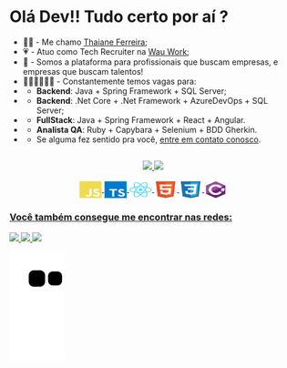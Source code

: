 # Olá Dev!! Tudo certo por aí ?

- 👩🏻 -  Me chamo [Thaiane Ferreira](https://www.linkedin.com/in/thaianeferreira);
- 💗 - Atuo como Tech Recruiter na [Wau Work](https://www.linkedin.com/company/wauwork/);
- 🚀 - Somos a plataforma para profissionais que buscam empresas, e empresas que buscam talentos!
- 👩🏾‍💻👨🏻‍💻 - Constantemente temos vagas para:
- - **Backend**: Java + Spring Framework + SQL Server;
- - **Backend**: .Net Core + .Net Framework + AzureDevOps + SQL Server;
- - **FullStack**: Java + Spring Framework + React + Angular.
- - **Analista QA**: Ruby + Capybara + Selenium + BDD Gherkin.
- - Se alguma fez sentido pra você, [entre em contato conosco](https://www.linkedin.com/company/wauwork).

##

<div align="center">
  <a href="https://github.com/ThaianeFerreira">
  <img height="180em" src="https://github-readme-stats.vercel.app/api?username=ThaianeFerreira&show_icons=true&theme=midnight-purple&include_all_commits=true&count_private=true"/>
  <img height="180em" src="https://github-readme-stats.vercel.app/api/top-langs/?username=paulopelaez&layout=compact&langs_count=7&theme=midnight-purple"/>
</div>

<div align="center" style="display: inline_block"><br>
  <img align="center" alt="Pelaez-Js" height="30" width="40" src="https://raw.githubusercontent.com/devicons/devicon/master/icons/javascript/javascript-plain.svg">
  <img align="center" alt="Pelaez-Ts" height="30" width="40" src="https://raw.githubusercontent.com/devicons/devicon/master/icons/typescript/typescript-plain.svg">
  <img align="center" alt="Pelaez-React" height="30" width="40" src="https://raw.githubusercontent.com/devicons/devicon/master/icons/react/react-original.svg">
  <img align="center" alt="Pelaez-HTML" height="30" width="40" src="https://raw.githubusercontent.com/devicons/devicon/master/icons/html5/html5-original.svg">
  <img align="center" alt="Pelaez-CSS" height="30" width="40" src="https://raw.githubusercontent.com/devicons/devicon/master/icons/css3/css3-original.svg">
  <img align="center" alt="Pelaez-Csharp" height="30" width="40" src="https://raw.githubusercontent.com/devicons/devicon/master/icons/csharp/csharp-original.svg">
  
</div>
  
  ### Você também consegue me encontrar nas redes: 
  
 
<div> 
  
  <a href="mailto:thaiane.brito@wau.work">
    <img src="https://img.shields.io/badge/-Gmail-%23333?style=for-the-badge&logo=gmail&logoColor=white" target="_blank">
  </a>
  
  <a href="https://www.linkedin.com/in/thaianeferreira" target="_blank">
    <img src="https://img.shields.io/badge/-LinkedIn-%230077B5?style=for-the-badge&logo=linkedin&logoColor=white" target="_blank">
  </a> 

   <a href="https://wa.me/5511995005545" target="_blank">
   <img src="https://img.shields.io/badge/WhatsApp-25D366?style=for-the-badge&logo=whatsapp&logoColor=white" target="_blank">
  </a> 
 
  ![Snake animation](https://github.com/paulopelaez/paulopelaez/blob/output/github-grid-snake.svg)
 
</div>
